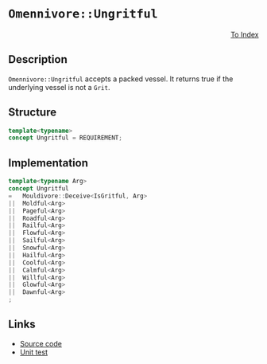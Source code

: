 <!-- Copyright 2024 Feng Mofan
SPDX-License-Identifier: Apache-2.0 -->

# `Omennivore::Ungritful`

<p style='text-align: right;'><a href="../../concepts.md#omennivore-ungritful">To Index</a></p>

## Description

`Omennivore::Ungritful` accepts a packed vessel.
It returns true if the underlying vessel is not a `Grit`.

## Structure

```C++
template<typename>
concept Ungritful = REQUIREMENT;
```

## Implementation

```C++
template<typename Arg>
concept Ungritful
=   Mouldivore::Deceive<IsGritful, Arg>
||  Moldful<Arg>
||  Pageful<Arg>
||  Roadful<Arg>
||  Railful<Arg>
||  Flowful<Arg>
||  Sailful<Arg>
||  Snowful<Arg>
||  Hailful<Arg>
||  Coolful<Arg>
||  Calmful<Arg>
||  Willful<Arg>
||  Glowful<Arg>
||  Dawnful<Arg>
;
```

## Links

- [Source code](../../../../conceptrodon/omennivore/concepts/ungritful.hpp)
- [Unit test](../../../../tests/unit/concepts/omennivore/ungritful.test.hpp)
